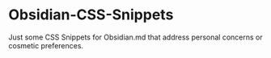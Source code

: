 # Obsidian-CSS-Snippets

Just some CSS Snippets for Obsidian.md that address personal concerns or cosmetic preferences.

